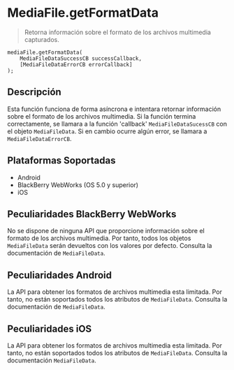 MediaFile.getFormatData
=======================

> Retorna información sobre el formato de los archivos multimedia capturados.

    mediaFile.getFormatData( 
        MediaFileDataSuccessCB successCallback, 
        [MediaFileDataErrorCB errorCallback]
    );

Descripción
-----------

Esta función funciona de forma asíncrona e intentara retornar información sobre el formato de los archivos multimedia.
Si la función termina correctamente, se llamara a la función 'callback' `MediaFileDataSucessCB` con el objeto `MediaFileData`. Si en cambio ocurre algún error, se llamara a `MediaFileDataErrorCB`.  

Plataformas Soportadas
----------------------

- Android
- BlackBerry WebWorks (OS 5.0 y superior)
- iOS

Peculiaridades BlackBerry WebWorks
----------------------------------
No se dispone de ninguna API que proporcione información sobre el formato de los archivos multimedia. Por tanto, todos los objetos `MediaFileData` serán devueltos con los valores por defecto. Consulta la documentación de `MediaFileData`.

Peculiaridades Android
----------------------
La API para obtener los formatos de archivos multimedia esta limitada. Por tanto, no están soportados todos los atributos de `MediaFileData`. Consulta la documentación de `MediaFileData`.

Peculiaridades iOS
------------------
La API para obtener los formatos de archivos multimedia esta limitada. Por tanto, no están soportados todos los atributos de `MediaFileData`.  Consulta la documentación `MediaFileData`.
